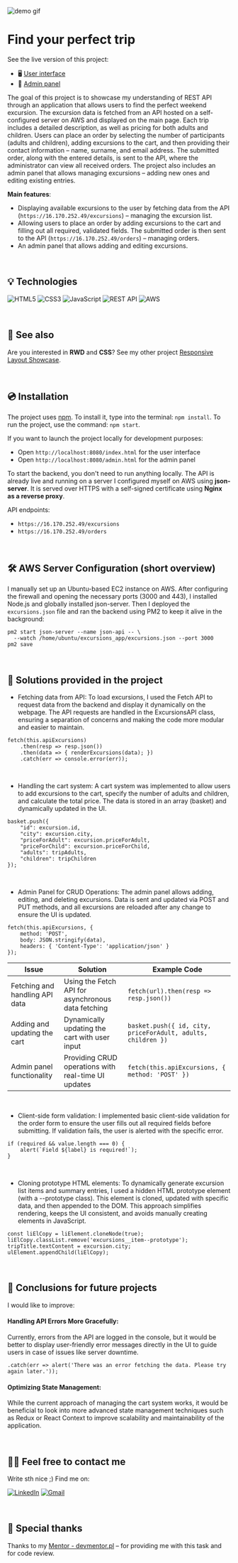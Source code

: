 ![demo gif](./src/css/assets/demo-proj7.gif)


# Find your perfect trip

See the live version of this project:

- 🖥 [User interface](https://marrcelp.github.io/Demonstrating-API-Integration-with-Excursion-Booking-App/)
- 🔧 [Admin panel](https://marrcelp.github.io/Demonstrating-API-Integration-with-Excursion-Booking-App/admin)

The goal of this project is to showcase my understanding of REST API through an application that allows users to find the perfect weekend excursion. The excursion data is fetched from an API hosted on a self-configured server on AWS and displayed on the main page. Each trip includes a detailed description, as well as pricing for both adults and children.
Users can place an order by selecting the number of participants (adults and children), adding excursions to the cart, and then providing their contact information – name, surname, and email address. The submitted order, along with the entered details, is sent to the API, where the administrator can view all received orders.
The project also includes an admin panel that allows managing excursions – adding new ones and editing existing entries.

**Main features**:
- Displaying available excursions to the user by fetching data from the API (`https://16.170.252.49/excursions`) – managing the excursion list.
- Allowing users to place an order by adding excursions to the cart and filling out all required, validated fields. The submitted order is then sent to the API (`https://16.170.252.49/orders`) – managing orders.
- An admin panel that allows adding and editing excursions.


&nbsp;
 
## 💡 Technologies
![HTML5](https://img.shields.io/badge/html5-%23E34F26.svg?style=for-the-badge&logo=html5&logoColor=white)
![CSS3](https://img.shields.io/badge/css3-%231572B6.svg?style=for-the-badge&logo=css3&logoColor=white)
![JavaScript](https://img.shields.io/badge/javascript-%23323330.svg?style=for-the-badge&logo=javascript&logoColor=%23F7DF1E)
![REST API](https://img.shields.io/badge/REST%20API-%23000000.svg?style=for-the-badge&logo=api&logoColor=white)
![AWS](https://img.shields.io/badge/AWS-%23FF9900.svg?style=for-the-badge&logo=amazon-aws&logoColor=white)




&nbsp;
 
## 🔗 See also

Are you interested in **RWD** and **CSS**? See my other project [Responsive Layout Showcase](https://github.com/marrcelp/RWD_project-html-css).

&nbsp;
 
## 💿 Installation

The project uses [npm](https://www.npmjs.com/). To install it, type into the terminal: `npm install`. To run the project, use the command: `npm start`.

If you want to launch the project locally for development purposes:

- Open `http://localhost:8080/index.html` for the user interface
- Open `http://localhost:8080/admin.html` for the admin panel

To start the backend, you don't need to run anything locally. The API is already live and running on a server I configured myself on AWS using **json-server**. It is served over HTTPS with a self-signed certificate using **Nginx as a reverse proxy**.

API endpoints:

- `https://16.170.252.49/excursions`
- `https://16.170.252.49/orders`


&nbsp;

## 🛠️ AWS Server Configuration (short overview)

I manually set up an Ubuntu-based EC2 instance on AWS. After configuring the firewall and opening the necessary ports (3000 and 443), I installed Node.js and globally installed json-server. Then I deployed the `excursions.json` file and ran the backend using PM2 to keep it alive in the background:

```
pm2 start json-server --name json-api -- \
  --watch /home/ubuntu/excursions_app/excursions.json --port 3000
pm2 save
```

&nbsp;
 
## 🤔 Solutions provided in the project

- Fetching data from API:
To load excursions, I used the Fetch API to request data from the backend and display it dynamically on the webpage.
The API requests are handled in the ExcursionsAPI class, ensuring a separation of concerns and making the code more modular and easier to maintain.
```
fetch(this.apiExcursions)
    .then(resp => resp.json())
    .then(data => { renderExcursions(data); })
    .catch(err => console.error(err));
```

 &nbsp;

- Handling the cart system:
A cart system was implemented to allow users to add excursions to the cart, specify the number of adults and children, and calculate the total price.
The data is stored in an array (basket) and dynamically updated in the UI.
```
basket.push({
    "id": excursion.id,
    "city": excursion.city,
    "priceForAdult": excursion.priceForAdult,
    "priceForChild": excursion.priceForChild,
    "adults": tripAdults,
    "children": tripChildren
});
```
 &nbsp;

- Admin Panel for CRUD Operations:
The admin panel allows adding, editing, and deleting excursions. Data is sent and updated via POST and PUT methods, and all excursions are reloaded after any change to ensure the UI is updated.
```
fetch(this.apiExcursions, {
    method: 'POST',
    body: JSON.stringify(data),
    headers: { 'Content-Type': 'application/json' }
});
```


| Issue                     | Solution                       |   Example Code  |
| ------------------------- | -----------------------------  | --- |
| Fetching and handling API data                       | Using the Fetch API for asynchronous data fetching         |  `fetch(url).then(resp => resp.json())`   |
| Adding and updating the cart                     | Dynamically updating the cart with user input        | `basket.push({ id, city, priceForAdult, adults, children })`    |
| Admin panel functionality                    | Providing CRUD operations with real-time UI updates         | `fetch(this.apiExcursions, { method: 'POST' })`    |

&nbsp;

- Client-side form validation:
I implemented basic client-side validation for the order form to ensure the user fills out all required fields before submitting. If validation fails, the user is alerted with the specific error.
```
if (required && value.length === 0) {
    alert(`Field ${label} is required!`);
}
```

&nbsp;

- Cloning prototype HTML elements:
To dynamically generate excursion list items and summary entries, I used a hidden HTML prototype element (with a --prototype class). This element is cloned, updated with specific data, and then appended to the DOM. This approach simplifies rendering, keeps the UI consistent, and avoids manually creating elements in JavaScript.
```
const liElCopy = liElement.cloneNode(true);
liElCopy.classList.remove('excursions__item--prototype');
tripTitle.textContent = excursion.city;
ulElement.appendChild(liElCopy);
```

&nbsp;

## 💭 Conclusions for future projects

I would like to improve:

#### Handling API Errors More Gracefully:
Currently, errors from the API are logged in the console, but it would be better to display user-friendly error messages directly in the UI to guide users in case of issues like server downtime.
```
.catch(err => alert('There was an error fetching the data. Please try again later.'));
```

#### Optimizing State Management:
While the current approach of managing the cart system works, it would be beneficial to look into more advanced state management techniques such as Redux or React Context to improve scalability and maintainability of the application.


&nbsp;

## 🙋‍♂️ Feel free to contact me
Write sth nice ;) Find me on:

[![LinkedIn](https://img.shields.io/badge/LinkedIn-%230077B5.svg?style=for-the-badge&logo=linkedin&logoColor=white)](https://www.linkedin.com/in/marcel-piaszczyk-200ba8181/)
[![Gmail](https://img.shields.io/badge/Gmail-%23D14836.svg?style=for-the-badge&logo=gmail&logoColor=white)](mailto:marcel.piaszczyk@gmail.com)


&nbsp;

## 👏 Special thanks
Thanks to my [Mentor - devmentor.pl](https://devmentor.pl/) – for providing me with this task and for code review.